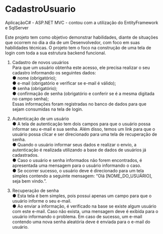 # CadastroUsuario
AplicaçãoC# - ASP.NET MVC - contou com a utilização do EntityFramework e SqlServer

Este projeto tem como objetivo demonstrar habilidades, diante de situações que ocorrem no dia a dia de um Desenvolvedor, com foco em suas habilidades técnicas. O
projeto tem o foco na construção de uma tela de login com toda a sua estrutura backend funcional.

1. Cadastro de novos usuários</br>
Para que um usuário obtenha este acesso, ele precisa realizar o seu cadastro informando os seguintes dados:</br>
● nome (obrigatório);</br>
● e-mail (obrigatório e verificar se e-mail é válido);</br>
● senha (obrigatório);</br>
● confirmação de senha (obrigatório e conferir se é a mesma digitada no campo senha);</br>
Essas informações foram registradas no banco de dados para que sejam consumidas na tela de login.</br>

2. Autenticação de um usuário</br>
● A tela de autenticação tem dois campos para que o usuário possa informar seu e-mail e sua senha. Além disso,  temos um link para que o usuário possa clicar e ser direcionado para uma tela de recuperação de senha.</br>
● Quando o usuário informar seus dados e realizar o envio, a autenticação é realizada utilizando a base de dados de usuários já cadastrados.</br>
● Caso o usuário e senha informados não forem encontrados, é apresentada uma mensagem para o usuário informando o caso.</br>
● Se ocorrer sucesso, o usuário deve é direcionado para um tela simples contendo a seguinte mensagem: “Olá [NOME_DO_USUÁRIO], seja bem vindo.”.</br>

3. Recuperação de senha</br>
● Esta tela é bem simples, pois possui apenas um campo para que o usuário informe o seu e-mail.</br>
● Ao enviar a informação, é verificado na base se existe algum usuário com este e-mail. Caso não exista, uma mensagem deve é exibida para o usuário informando o problema. Em caso de sucesso, um e-mail contendo uma nova senha aleatória deve é enviada para o e-mail do usuário.</br>

